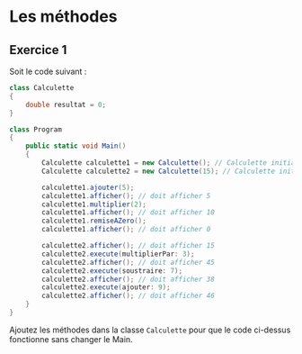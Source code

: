 # Les méthodes

## Exercice 1

Soit le code suivant :

```csharp
class Calculette
{
    double resultat = 0;
}

class Program
{
    public static void Main()
    {
        Calculette calculette1 = new Calculette(); // Calculette initialisée à 0
        Calculette calculette2 = new Calculette(15); // Calculette initialisée à 15

        calculette1.ajouter(5);
        calculette1.afficher(); // doit afficher 5
        calculette1.multiplier(2); 
        calculette1.afficher(); // doit afficher 10
        calculette1.remiseAZero();
        calculette1.afficher(); // doit afficher 0

        calculette2.afficher(); // doit afficher 15
        calculette2.execute(multiplierPar: 3);
        calculette2.afficher(); // doit afficher 45
        calculette2.execute(soustraire: 7);
        calculette2.afficher(); // doit afficher 38
        calculette2.execute(ajouter: 9);
        calculette2.afficher(); // doit afficher 46
    }
}
```

Ajoutez les méthodes dans la classe ```Calculette``` pour que le code ci-dessus fonctionne sans changer le Main.